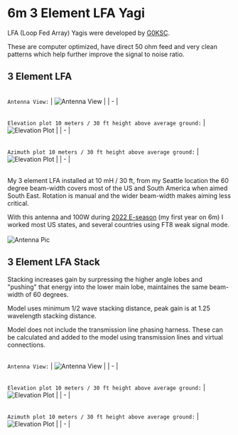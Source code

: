 # 6m 3 Element LFA Yagi

LFA (Loop Fed Array) Yagis were developed by [G0KSC](https://www.g0ksc.co.uk/).


These are computer optimized, have direct 50 ohm feed and very clean patterns which help further improve the signal to noise ratio.

## 3 Element LFA
\
`Antenna View:`
| ![Antenna View](Antenna-View-6m-1-3LFA.png) |
| - |

\
`Elevation plot 10 meters / 30 ft height above average ground:`
| ![Elevation Plot](Elevation-Plot-6m-1-3LFA.png) |
| - |

\
`Azimuth plot 10 meters / 30 ft height above average ground:`
| ![Elevation Plot](Azimuth-Plot-6m-1-3LFA.png) |
| - |

\
My 3 element LFA installed at 10 mH / 30 ft, from my Seattle location the 60 degree beam-width covers most of the US and South America when aimed South East. Rotation is manual and the wider beam-width makes aiming less critical.

With this antenna and 100W during [2022 E-season](https://lonneys-notebook.blogspot.com/2022/09/first-year-on-6-meters.html) (my first year on 6m) I worked most US states, and several countries using FT8 weak signal mode.
\
\
![Antenna Pic](Antenna-Pic-6m-1-3LFA.jpeg)

## 3 Element LFA Stack

Stacking increases gain by surpressing the higher angle lobes and "pushing" that energy into the lower main lobe, maintaines the same beam-width of 60 degrees.

Model uses minimum 1/2 wave stacking distance, peak gain is at 1.25 wavelength stacking distance.

Model does not include the transmission line phasing harness. These can be calculated and added to the model using transmission lines and virtual connections.

\
`Antenna View:`
| ![Antenna View](Antenna-View-6m-2-3LFA.png) |
| - |

\
`Elevation plot 10 meters / 30 ft height above average ground:`
| ![Elevation Plot](Elevation-Plot-6m-2-3LFA.png) |
| - |

\
`Azimuth plot 10 meters / 30 ft height above average ground:`
| ![Elevation Plot](Azimuth-Plot-6m-2-3LFA.png) |
| - |
